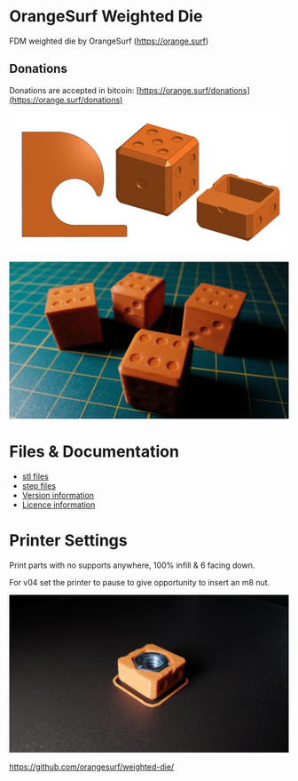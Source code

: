 # OrangeSurf Weighted Die
FDM weighted die by OrangeSurf (https://orange.surf)

## Donations 
Donations are accepted in bitcoin: [https://orange.surf/donations](https://orange.surf/donations)

![](/images/weighted-die.png)

![](/images/weighted-die-printed.jpg)

# Files & Documentation 
- [stl files](/stl)
- [step files](/step)
- [Version information](/CHANGES.md)
- [Licence information](/LICENCE.md)

# Printer Settings
Print parts with no supports anywhere, 100% infill & 6 facing down.

For v04 set the printer to pause to give opportunity to insert an m8 nut.

![](/images/weighted-die-printing-progress.jpg)

https://github.com/orangesurf/weighted-die/
